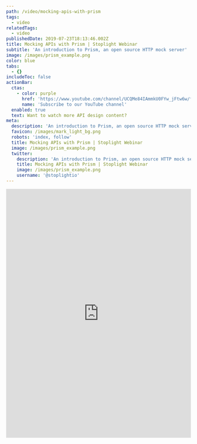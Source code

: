 ```yaml
---
path: /video/mocking-apis-with-prism
tags:
  - video
relatedTags:
  - video
publishedDate: 2019-07-23T18:13:46.002Z
title: Mocking APIs with Prism | Stoplight Webinar
subtitle: 'An introduction to Prism, an open source HTTP mock server'
image: /images/prism_example.png
color: blue
tabs:
  - {}
includeToc: false
actionBar:
  ctas:
    - color: purple
      href: 'https://www.youtube.com/channel/UCQMe84IAmmkU0FYw_jFtw6w/featured'
      name: 'Subscribe to our YouTube channel'
  enabled: true
  text: Want to watch more API design content?
meta:
  description: 'An introduction to Prism, an open source HTTP mock server'
  favicon: /images/mark_light_bg.png
  robots: 'index, follow'
  title: Mocking APIs with Prism | Stoplight Webinar
  image: /images/prism_example.png
  twitter:
    description: 'An introduction to Prism, an open source HTTP mock server'
    title: Mocking APIs with Prism | Stoplight Webinar
    image: /images/prism_example.png
    username: '@stoplightio'
---
```


<style>.markdown-body { max-width: 100% !important; } </style>

<iframe width="100%" height="678" src="https://www.youtube.com/embed/HvrAMCCJy70" frameborder="0" allow="accelerometer; autoplay; encrypted-media; gyroscope; picture-in-picture" allowfullscreen></iframe>
